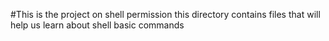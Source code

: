 #This is the project on shell permission
this directory contains files that will help us learn about shell basic commands
